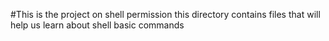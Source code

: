 #This is the project on shell permission
this directory contains files that will help us learn about shell basic commands
